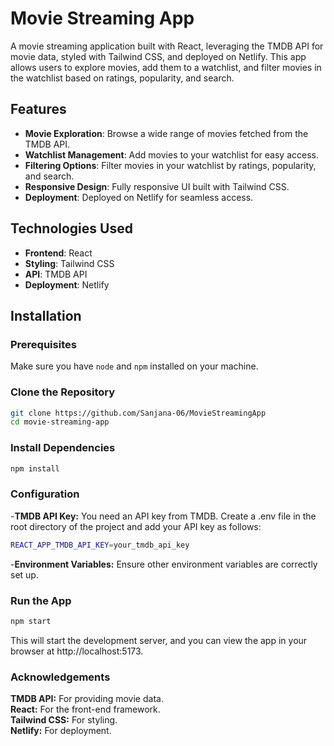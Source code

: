 # Movie Streaming App

A movie streaming application built with React, leveraging the TMDB API for movie data, styled with Tailwind CSS, and deployed on Netlify. This app allows users to explore movies, add them to a watchlist, and filter movies in the watchlist based on ratings, popularity, and search.

## Features

- **Movie Exploration**: Browse a wide range of movies fetched from the TMDB API.
- **Watchlist Management**: Add movies to your watchlist for easy access.
- **Filtering Options**: Filter movies in your watchlist by ratings, popularity, and search.
- **Responsive Design**: Fully responsive UI built with Tailwind CSS.
- **Deployment**: Deployed on Netlify for seamless access.

## Technologies Used

- **Frontend**: React
- **Styling**: Tailwind CSS
- **API**: TMDB API
- **Deployment**: Netlify

## Installation

### Prerequisites

Make sure you have `node` and `npm` installed on your machine.

### Clone the Repository

```bash
git clone https://github.com/Sanjana-06/MovieStreamingApp
cd movie-streaming-app
```
### Install Dependencies
```bash
npm install
```

### Configuration
-**TMDB API Key:** You need an API key from TMDB. Create a .env file in the root directory of the project and add your API key as follows:
```bash
REACT_APP_TMDB_API_KEY=your_tmdb_api_key
```

-**Environment Variables:**  Ensure other environment variables are correctly set up.

### Run the App
```bash
npm start
```
This will start the development server, and you can view the app in your browser at http://localhost:5173.

### Acknowledgements
**TMDB API:** For providing movie data.  
**React:** For the front-end framework.  
**Tailwind CSS:** For styling.  
**Netlify:** For deployment.  
